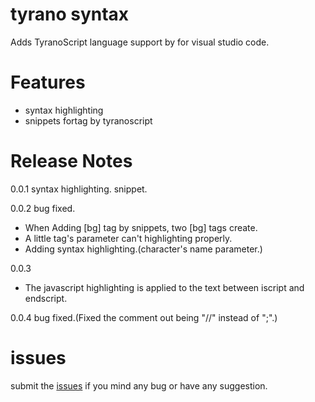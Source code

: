# tyrano syntax

Adds TyranoScript language support by for visual studio code.

# Features

* syntax highlighting
* snippets fortag by tyranoscript

# Release Notes

0.0.1
syntax highlighting.
snippet.

0.0.2
bug fixed.
- When Adding [bg] tag by snippets, two [bg] tags create.
- A little tag's parameter can't highlighting properly.
- Adding syntax highlighting.(character's name parameter.)

0.0.3
- The javascript highlighting is applied to the text between iscript and endscript.

0.0.4
bug fixed.(Fixed the comment out being "//" instead of ";".)

# issues

submit the [issues](https://github.com/orukRed/tyranosyntax/issues) if you mind any bug or have any suggestion.
